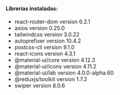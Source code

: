 #### Librerias instaladas:
* react-router-dom version 6.2.1
* axios version 0.25.0
* tailwindcss version 3.0.22
* autoprefixer version 10.4.2
* postcss-cli version 9.1.0
* react-icons version 4.3.1
* @material-ui/core version 4.12.3
* @material-ui/icons version 4.11.2
* @material-ui/lab version 4.0.0-alpha.60
* @reduxjs/toolkit version 1.7.2
* swiper version 8.0.6
